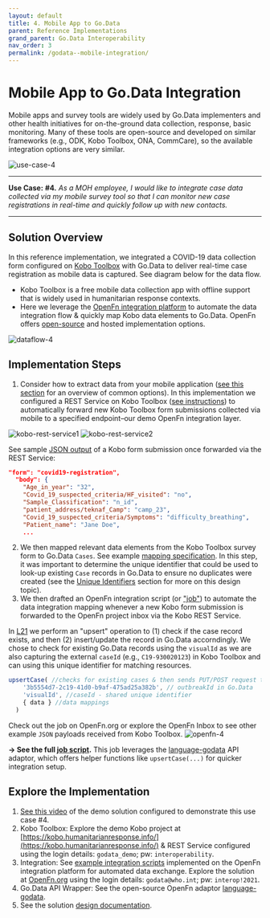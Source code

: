 ```yaml
---
layout: default
title: 4. Mobile App to Go.Data
parent: Reference Implementations
grand_parent: Go.Data Interoperability
nav_order: 3
permalink: /godata--mobile-integration/
---
```

# Mobile App to Go.Data Integration
Mobile apps and survey tools are widely used by Go.Data implementers and other health initiatives for on-the-ground data collection, response, basic monitoring. Many of these tools are open-source and developed on similar frameworks (e.g., ODK, Kobo Toolbox, ONA, CommCare), so the available integration options are very similar. 

![use-case-4](../assets/use-case-4.png)

---
**Use Case:**
**#4.** _As a MOH employee, I would like to integrate case data collected via my mobile survey tool so that I can monitor new case registrations in real-time and quickly follow up with new contacts._

---
## Solution Overview
In this reference implementation, we integrated a COVID-19 data collection form configured on [Kobo Toolbox](https://docs.openfn.org/) with Go.Data to deliver real-time case registration as mobile data is captured. See diagram below for the data flow. 
- Kobo Toolbox is a free mobile data collection app with offline support that is widely used in humanitarian response contexts. 
- Here we leverage the [OpenFn integration platform](https://docs.openfn.org/) to automate the data integration flow & quickly map Kobo data elements to Go.Data. OpenFn offers [open-source](https://openfn.github.io/microservice/readme.html) and hosted implementation options. 

![dataflow-4](../assets/io-use-case-4.png)

## Implementation Steps
1. Consider how to extract data from your mobile application ([see this section](https://worldhealthorganization.github.io/godata/topics/#8-integrating-with-mobile-data-collection-apps) for an overview of common options). In this implementation we configured a REST Service on Kobo Toolbox ([see instructions](https://docs.openfn.org/kobo-toolbox.html)) to automatically forward new Kobo Toolbox form submissions collected via mobile to a specified endpoint–our demo OpenFn integration layer. 

![kobo-rest-service1](../assets/kobo-rest-1.png)
![kobo-rest-service2](../assets/kobo-rest-2.png)

See sample [JSON output](https://github.com/WorldHealthOrganization/godata/blob/master/interoperability-jobs/sampleData/koboForm.json) of a Kobo form submission once forwarded via the REST Service: 
```json
"form": "covid19-registration",
  "body": {
    "Age_in_year": "32",
    "Covid_19_suspected_criteria/HF_visited": "no",
    "Sample_Classification": "n_id",
    "patient_address/teknaf_Camp": "camp_23",
    "Covid_19_suspected_criteria/Symptoms": "difficulty_breathing",
    "Patient_name": "Jane Doe",
    ...
```

2. We then mapped relevant data elements from the Kobo Toolbox survey form to Go.Data `Cases`. See example [mapping specification](https://drive.google.com/drive/folders/1qL3el6F2obdmtu2QKgcWYoXWsqBkhtII). In this step, it was important to determine the unique identifier that could be used to look-up existing `Case` records in Go.Data to ensure no duplicates were created (see the [Unique Identifiers](http://worldhealthorganization.github.io/godata/topics/1-unique-identifier-schemes) section for more on this design topic). 
3. We then drafted an OpenFn integration script (or ["job"](https://docs.openfn.org/documentation.html#jobs)) to automate the data integration mapping whenever a new Kobo form submission is forwarded to the OpenFn project inbox via the Kobo REST Service. 

In [L21](https://github.com/WorldHealthOrganization/godata/blob/docs-toolkit/interoperability-jobs/4-upsertCases.js#L21) we perform an "upsert" operation to (1) check if the case record exists, and then (2) insert/update the record in Go.Data accorndingly. We chose to check for existing Go.Data records using the `visualId` as we are also capturing the external `caseId` (e.g., `C19-930020123`) in Kobo Toolbox and can using this unique identifier for matching resources. 
```js
upsertCase( //checks for existing cases & then sends PUT/POST request to Go.Data API Cases endpoint
    '3b5554d7-2c19-41d0-b9af-475ad25a382b', // outbreakId in Go.Data
    'visualId', //caseId - shared unique identifier 
    { data } //data mappings
  )
```
Check out the job on OpenFn.org or explore the OpenFn Inbox to see other example `JSON` payloads received from Kobo Toolbox. 
![openfn-4](../assets/openfn-4.png)

**→ See the full [job script](https://github.com/WorldHealthOrganization/godata/blob/docs-toolkit/interoperability-jobs/4-upsertCases.js).** This job leverages the [language-godata](https://openfn.github.io/language-godata/) API adaptor, which offers helper functions like `upsertCase(...)` for quicker integration setup. 

## Explore the Implementation
1. [See this video](https://drive.google.com/drive/folders/1Rf9TXCXkn8_XnjH4FcRsIGqDZ-UkVvdC) of the demo solution configured to demonstrate this use case #4.  
2. Kobo Toolbox: Explore the demo Kobo project at [https://kobo.humanitarianresponse.info/](https://kobo.humanitarianresponse.info/) & REST Service configured using the login details: `godata_demo`; pw: `interoperability`. 
3. Integration: See [example integration scripts](https://github.com/WorldHealthOrganization/godata/tree/master/interoperability-jobs) implemented on the OpenFn integration platform for automated data exchange. Explore the solution at [OpenFn.org](https://www.openfn.org/login) using the login details: `godata@who.int`; pw: `interop!2021`. 
4. Go.Data API Wrapper: See the open-source OpenFn adaptor [language-godata](https://openfn.github.io/language-godata/). 
5. See the solution [design documentation](https://drive.google.com/drive/folders/1qL3el6F2obdmtu2QKgcWYoXWsqBkhtII).
